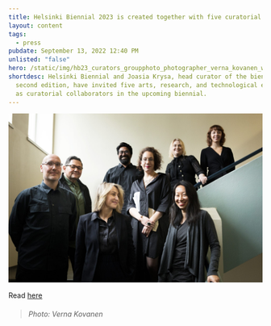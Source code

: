 ```yaml
---
title: Helsinki Biennial 2023 is created together with five curatorial collaborators
layout: content
tags:
  - press
pubdate: September 13, 2022 12:40 PM
unlisted: "false"
hero: /static/img/hb23_curators_groupphoto_photographer_verna_kovanen_web_srgb-2160x1440.jpg
shortdesc: Helsinki Biennial and Joasia Krysa, head curator of the biennial’s
  second edition, have invited five arts, research, and technological entities
  as curatorial collaborators in the upcoming biennial.
---
```

![](/static/img/hb23_curators_groupphoto_photographer_verna_kovanen_web_srgb-2160x1440.jpg)

Read [here](https://helsinkibiennaali.fi/en/story/helsinki-biennial-2023-is-created-together-with-five-curatorial-collaborators/)



> ###### Photo: Verna Kovanen
